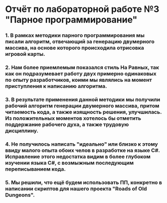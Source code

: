 # Отчёт по лабораторной работе №3 "Парное программирование"

### 1. В рамках методики парного программирования мы писали алгоритм, отвечающий за генерацию двумерного массива, на основе которого происходила отрисовка игровой карты.
### 2. Нам более приемлемым показался стиль На Равных, так как он подразумевает работу двух примерно одинаковых по опыту разработчиков, коими мы являлись на момент приступления к написанию алгоритма.
### 3. В результате применения данной методики мы получили рабочий алгоритм генерации двумерного массива, притом читаемость кода, а также изящность решения, улучшилась. Из положительных моментов хотелось бы отметить поддержание рабочего духа, а также трудовую дисциплину.
### 4. Не получилось написать "идеально" или близко к этому ввиду малого опыта обоих челов в разработке на языке С#. Исправление этого недостатка видим в более глубоком изучении языка C#, с возмыжным последующим переписыванием кода.
### 5. Мы решили, что ещё будем использовать ПП, конкретно в написании скриптов для нашего проекта "Roads of Old Dungeons".
